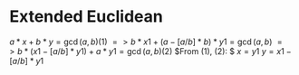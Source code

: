 # Extended Euclidean

$a*x + b*y = \gcd(a, b) (1)$
$=> b*x1 + (a - [a/b] * b) * y1 = \gcd(a, b)$
$=> b*(x1 - [a/b]* y1) + a*y1 = \gcd(a, b) (2)$
$From (1), (2): $
$x = y1$
$y = x1 - [a/b] * y1$
